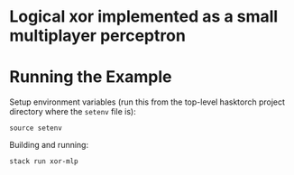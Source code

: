 # Logical xor implemented as a small multiplayer perceptron


# Running the Example

Setup environment variables (run this from the top-level hasktorch project 
directory where the `setenv` file is):

```
source setenv
```

Building and running:

```
stack run xor-mlp
```
